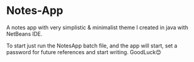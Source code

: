 # Notes-App
A notes app with very simplistic &amp; minimalist theme I created in java with NetBeans IDE.

To start just run the NotesApp batch file, and the app will start, set a password for future references and start writing. GoodLuck😊
